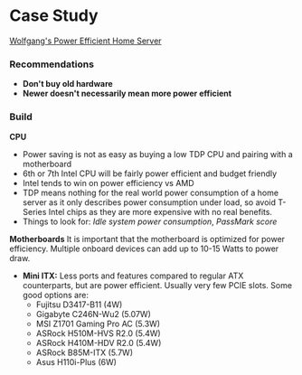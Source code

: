 # Case Study
[Wolfgang's Power Efficient Home Server](https://www.youtube.com/watch?v=MucGkPUMjNo&list=WL&index=41)

### Recommendations
- **Don't buy old hardware**
- **Newer doesn't necessarily mean more power efficient**

### Build
**CPU**
- Power saving is not as easy as buying a low TDP CPU and pairing with a motherboard
- 6th or 7th Intel CPU will be fairly power efficient and budget friendly
- Intel tends to win on power efficiency vs AMD 
- TDP means nothing for the real world power consumption of a home server as it only describes power consumption under load, so avoid T-Series Intel chips as they are more expensive with no real benefits.
- Things to look for: *Idle system power consumption*, *PassMark score*

**Motherboards**
It is important that the motherboard is optimized for power efficiency. Multiple onboard devices can add up to 10-15 Watts to power draw.
- **Mini ITX:** Less ports and features compared to regular ATX counterparts, but are power efficient. Usually very few PCIE slots. Some good options are:
	- Fujitsu D3417-B11 (4W)
	- Gigabyte C246N-Wu2 (5.07W)
	- MSI Z1701 Gaming Pro AC (5.3W)
	- ASRock H510M-HVS R2.0 (5.4W)
	- ASRock H410M-HDV R2.0 (5.4W)
	- ASRock B85M-ITX (5.7W)
	- Asus H110i-Plus (6W)